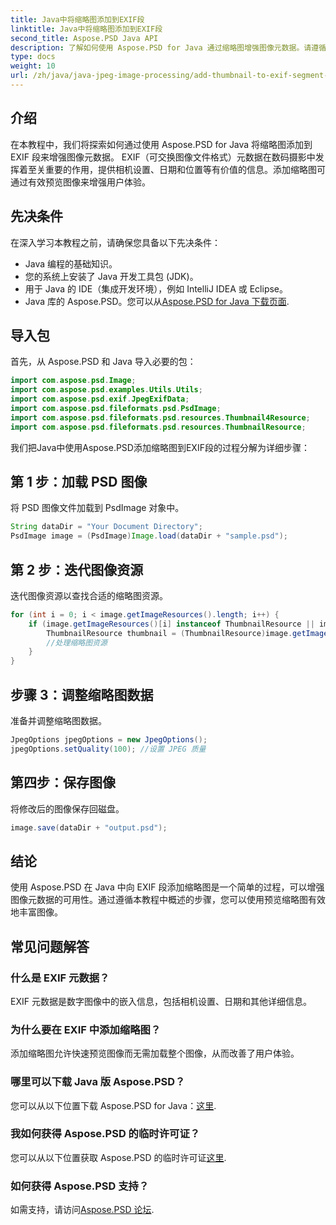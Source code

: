 ```yaml
---
title: Java中将缩略图添加到EXIF段
linktitle: Java中将缩略图添加到EXIF段
second_title: Aspose.PSD Java API
description: 了解如何使用 Aspose.PSD for Java 通过缩略图增强图像元数据。请遵循我们的无缝集成分步指南。实现无缝集成。
type: docs
weight: 10
url: /zh/java/java-jpeg-image-processing/add-thumbnail-to-exif-segment-java/
---
```

## 介绍
在本教程中，我们将探索如何通过使用 Aspose.PSD for Java 将缩略图添加到 EXIF 段来增强图像元数据。 EXIF（可交换图像文件格式）元数据在数码摄影中发挥着至关重要的作用，提供相机设置、日期和位置等有价值的信息。添加缩略图可通过有效预览图像来增强用户体验。
## 先决条件
在深入学习本教程之前，请确保您具备以下先决条件：
- Java 编程的基础知识。
- 您的系统上安装了 Java 开发工具包 (JDK)。
- 用于 Java 的 IDE（集成开发环境），例如 IntelliJ IDEA 或 Eclipse。
-  Java 库的 Aspose.PSD。您可以从[Aspose.PSD for Java 下载页面](https://releases.aspose.com/psd/java/).
## 导入包
首先，从 Aspose.PSD 和 Java 导入必要的包：
```java
import com.aspose.psd.Image;
import com.aspose.psd.examples.Utils.Utils;
import com.aspose.psd.exif.JpegExifData;
import com.aspose.psd.fileformats.psd.PsdImage;
import com.aspose.psd.fileformats.psd.resources.Thumbnail4Resource;
import com.aspose.psd.fileformats.psd.resources.ThumbnailResource;
```
我们把Java中使用Aspose.PSD添加缩略图到EXIF段的过程分解为详细步骤：
## 第 1 步：加载 PSD 图像
将 PSD 图像文件加载到 PsdImage 对象中。
```java
String dataDir = "Your Document Directory";
PsdImage image = (PsdImage)Image.load(dataDir + "sample.psd");
```
## 第 2 步：迭代图像资源
迭代图像资源以查找合适的缩略图资源。
```java
for (int i = 0; i < image.getImageResources().length; i++) {
    if (image.getImageResources()[i] instanceof ThumbnailResource || image.getImageResources()[i] instanceof Thumbnail4Resource) {
        ThumbnailResource thumbnail = (ThumbnailResource)image.getImageResources()[i];
        //处理缩略图资源
    }
}
```
## 步骤 3：调整缩略图数据
准备并调整缩略图数据。
```java
JpegOptions jpegOptions = new JpegOptions();
jpegOptions.setQuality(100); //设置 JPEG 质量
```
## 第四步：保存图像
将修改后的图像保存回磁盘。
```java
image.save(dataDir + "output.psd");
```
## 结论
使用 Aspose.PSD 在 Java 中向 EXIF 段添加缩略图是一个简单的过程，可以增强图像元数据的可用性。通过遵循本教程中概述的步骤，您可以使用预览缩略图有效地丰富图像。

## 常见问题解答
### 什么是 EXIF 元数据？
EXIF 元数据是数字图像中的嵌入信息，包括相机设置、日期和其他详细信息。
### 为什么要在 EXIF 中添加缩略图？
添加缩略图允许快速预览图像而无需加载整个图像，从而改善了用户体验。
### 哪里可以下载 Java 版 Aspose.PSD？
您可以从以下位置下载 Aspose.PSD for Java：[这里](https://releases.aspose.com/psd/java/).
### 我如何获得 Aspose.PSD 的临时许可证？
您可以从以下位置获取 Aspose.PSD 的临时许可证[这里](https://purchase.aspose.com/temporary-license/).
### 如何获得 Aspose.PSD 支持？
如需支持，请访问[Aspose.PSD 论坛](https://forum.aspose.com/c/psd/34).